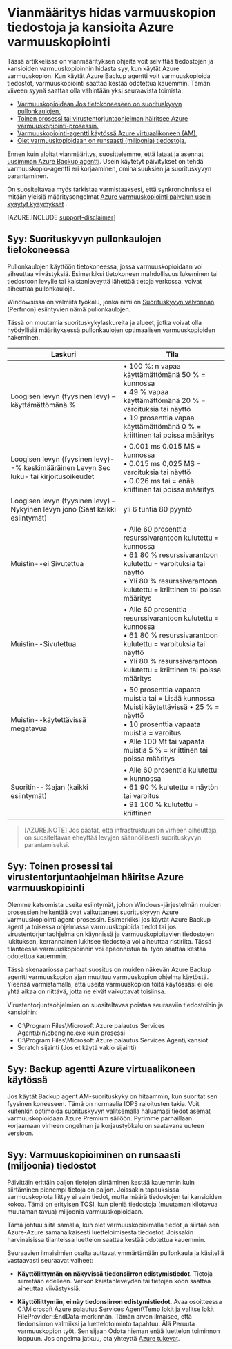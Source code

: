 <properties
   pageTitle="Vianmääritys hidas varmuuskopion tiedostoja ja kansioita Azure varmuuskopion | Microsoft Azure"
   description="Vianmäärityksen ohjeita, joiden avulla voit selvittää Azure varmuuskopiointi suorituskykyongelmia syy"
   services="backup"
   documentationCenter=""
   authors="genlin"
   manager="jimpark"
   editor=""/>

<tags
    ms.service="backup"
    ms.workload="storage-backup-recovery"
    ms.tgt_pltfrm="na"
    ms.devlang="na"
    ms.topic="article"
    ms.date="10/13/2016"
    ms.author="genli"/>

# <a name="troubleshoot-slow-backup-of-files-and-folders-in-azure-backup"></a>Vianmääritys hidas varmuuskopion tiedostoja ja kansioita Azure varmuuskopiointi

Tässä artikkelissa on vianmäärityksen ohjeita voit selvittää tiedostojen ja kansioiden varmuuskopioinnin hidasta syy, kun käytät Azure varmuuskopion. Kun käytät Azure Backup agentti voit varmuuskopioida tiedostot, varmuuskopiointi saattaa kestää odotettua kauemmin. Tämän viiveen syynä saattaa olla vähintään yksi seuraavista toimista:

-   [Varmuuskopioidaan Jos tietokoneeseen on suorituskyvyn pullonkaulojen.](#cause1)
-   [Toinen prosessi tai virustentorjuntaohjelman häiritsee Azure varmuuskopiointi-prosessin.](#cause2)
-   [Varmuuskopiointi-agentti käytössä Azure virtuaalikoneen (AM).](#cause3)  
-   [Olet varmuuskopioidaan on runsaasti (miljoonia) tiedostoja.](#cause4)

Ennen kuin aloitat vianmääritys, suosittelemme, että lataat ja asennat [uusimman Azure Backup agentti](http://aka.ms/azurebackup_agent). Usein käytetyt päivitykset on tehdä varmuuskopio-agentti eri korjaaminen, ominaisuuksien ja suorituskyvyn parantaminen.

On suositeltavaa myös tarkistaa varmistaaksesi, että synkronoinnissa ei mitään yleisiä määritysongelmat [Azure varmuuskopiointi palvelun usein kysytyt kysymykset](backup-azure-backup-faq.md) .

[AZURE.INCLUDE [support-disclaimer](../../includes/support-disclaimer.md)]

<a id="cause1"></a>
## <a name="cause-performance-bottlenecks-on-the-computer"></a>Syy: Suorituskyvyn pullonkaulojen tietokoneessa

Pullonkaulojen käyttöön tietokoneessa, jossa varmuuskopioidaan voi aiheuttaa viivästyksiä. Esimerkiksi tietokoneen mahdollisuus lukeminen tai tiedostoon levylle tai kaistanleveyttä lähettää tietoja verkossa, voivat aiheuttaa pullonkauloja.

Windowsissa on valmiita työkalu, jonka nimi on [Suorituskyvyn valvonnan](https://technet.microsoft.com/magazine/2008.08.pulse.aspx) (Perfmon) esiintyvien nämä pullonkaulojen.

Tässä on muutamia suorituskykylaskureita ja alueet, jotka voivat olla hyödyllisiä määrityksessä pullonkaulojen optimaalisen varmuuskopioiden hakeminen.

| Laskuri  | Tila  |
|---|---|
|Loogisen levyn (fyysinen levy) – käyttämättömänä %   | • 100 %: n vapaa käyttämättömänä 50 % = kunnossa</br>• 49 % vapaa käyttämättömänä 20 % = varoituksia tai näyttö</br>• 19 prosenttia vapaa käyttämättömänä 0 % = kriittinen tai poissa määritys|
|  Loogisen levyn (fyysinen levy)--% keskimääräinen Levyn Sec luku- tai kirjoitusoikeudet |  • 0.001 ms 0.015 MS = kunnossa</br>• 0.015 ms 0,025 MS = varoituksia tai näyttö</br>• 0.026 ms tai = enää kriittinen tai poissa määritys|
|  Loogisen levyn (fyysinen levy) – Nykyinen levyn jono (Saat kaikki esiintymät) | yli 6 tuntia 80 pyyntö |
| Muistin--ei Sivutettua|• Alle 60 prosenttia resurssivarantoon kulutettu = kunnossa<br>• 61 80 % resurssivarantoon kulutettu = varoituksia tai näyttö</br>• Yli 80 % resurssivarantoon kulutettu = kriittinen tai poissa määritys|
| Muistin--Sivutettua |• Alle 60 prosenttia resurssivarantoon kulutettu = kunnossa</br>• 61 80 % resurssivarantoon kulutettu = varoituksia tai näyttö</br>• Yli 80 % resurssivarantoon kulutettu = kriittinen tai poissa määritys|
| Muistin--käytettävissä megatavua| • 50 prosenttia vapaata muistia tai = Lisää kunnossa</br>Muisti käytettävissä • 25 % = näyttö</br>• 10 prosenttia vapaata muistia = varoitus</br>• Alle 100 Mt tai vapaata muistia 5 % = kriittinen tai poissa määritys|
|Suoritin--\%ajan (kaikki esiintymät)|• Alle 60 prosenttia kulutettu = kunnossa</br>• 61 90 % kulutettu = näytön tai varoitus</br>• 91 100 % kulutettu = kriittinen|


> [AZURE.NOTE] Jos päätät, että infrastruktuuri on virheen aiheuttaja, on suositeltavaa eheyttää levyjen säännöllisesti suorituskyvyn parantamiseksi.

<a id="cause2"></a>
## <a name="cause-another-process-or-antivirus-software-interfering-with-azure-backup"></a>Syy: Toinen prosessi tai virustentorjuntaohjelman häiritse Azure varmuuskopiointi

Olemme katsomista useita esiintymät, johon Windows-järjestelmän muiden prosessien heikentää ovat vaikuttaneet suorituskyvyn Azure varmuuskopiointi agent-prosessin. Esimerkiksi jos käytät Azure Backup agent ja toisessa ohjelmassa varmuuskopioida tiedot tai jos virustentorjuntaohjelma on käynnissä ja varmuuskopioitavien tiedostojen lukituksen, kerrannainen lukitsee tiedostoja voi aiheuttaa ristiriita. Tässä tilanteessa varmuuskopioinnin voi epäonnistua tai työn saattaa kestää odotettua kauemmin.

Tässä skenaariossa parhaat suositus on muiden näkevän Azure Backup agentti varmuuskopion ajan muuttuu varmuuskopion ohjelma käytöstä. Yleensä varmistamalla, että useita varmuuskopion töitä käytössäsi ei ole yhtä aikaa on riittävä, jotta ne eivät vaikuttavat toisiinsa.

Virustentorjuntaohjelmien on suositeltavaa poistaa seuraaviin tiedostoihin ja kansioihin:

- C:\Program Files\Microsoft Azure palautus Services Agent\bin\cbengine.exe kuin prosessi
- C:\Program Files\Microsoft Azure palautus Services Agent\ kansiot
- Scratch sijainti (Jos et käytä vakio sijainti)

<a id="cause3"></a>
## <a name="cause-backup-agent-running-on-an-azure-virtual-machine"></a>Syy: Backup agentti Azure virtuaalikoneen käytössä

Jos käytät Backup agent AM-suorituskyky on hitaammin, kun suoritat sen fyysinen koneeseen. Tämä on normaalia IOPS rajoitusten takia.  Voit kuitenkin optimoida suorituskyvyn valitsemalla haluamasi tiedot asemat varmuuskopioidaan Azure Premium säilöön. Pyrimme parhaillaan korjaamaan virheen ongelman ja korjaustyökalu on saatavana uuteen versioon.

<a id="cause4"></a>
## <a name="cause-backing-up-a-large-number-millions-of-files"></a>Syy: Varmuuskopioiminen on runsaasti (miljoonia) tiedostot

Päivittäin erittäin paljon tietojen siirtäminen kestää kauemmin kuin siirtäminen pienempi tietoja on paljon. Joissakin tapauksissa varmuuskopiota liittyy ei vain tiedot, mutta määrä tiedostojen tai kansioiden kokoa. Tämä on erityisen TOSI, kun pieniä tiedostoja (muutaman kilotavua muutaman tavua) miljoonia varmuuskopioidaan.

Tämä johtuu siitä samalla, kun olet varmuuskopioimalla tiedot ja siirtää sen Azure-Azure samanaikaisesti luetteloimisesta tiedostot. Joissakin harvinaisissa tilanteissa luettelon saattaa kestää odotettua kauemmin.

Seuraavien ilmaisimien osalta auttavat ymmärtämään pullonkaula ja käsitellä vastaavasti seuraavat vaiheet:

- **Käyttöliittymän on näkyvissä tiedonsiirron edistymistiedot**. Tietoja siirretään edelleen. Verkon kaistanleveyden tai tietojen koon saattaa aiheuttaa viivästyksiä.

- **Käyttöliittymän, ei näy tiedonsiirron edistymistiedot**. Avaa osoitteessa C:\Microsoft Azure palautus Services Agent\Temp lokit ja valitse lokit FileProvider::EndData-merkinnän. Tämän arvon ilmaisee, että tiedonsiirron valmiiksi ja luettelotoiminto tapahtuu. Älä Peruuta varmuuskopion työt. Sen sijaan Odota hieman enää luettelon toiminnon loppuun. Jos ongelma jatkuu, ota yhteyttä [Azure tukevat](https://portal.azure.com/#create/Microsoft.Support).
